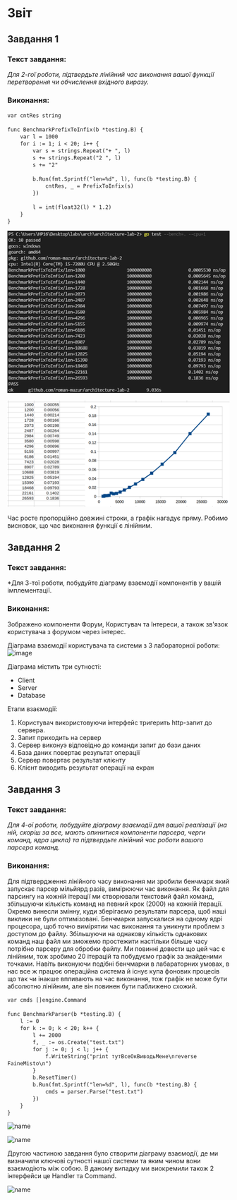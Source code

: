 # Звіт #
## Завдання 1 ##
### Текст завдання: ###
*Для 2-гої роботи, підтвердьте лінійний час виконання вашої функції перетворення
чи обчислення вхідного виразу.*  
### Виконання: ###  

```
var cntRes string

func BenchmarkPrefixToInfix(b *testing.B) {
	var l = 1000
	for i := 1; i < 20; i++ {
		var s = strings.Repeat("+ ", l)
		s += strings.Repeat("2 ", l)
		s += "2"

		b.Run(fmt.Sprintf("len=%d", l), func(b *testing.B) {
			cntRes, _ = PrefixToInfix(s)
		})

		l = int(float32(l) * 1.2)
	}
}
```

![name](./Screenshots/rgr_screen_lab2_1.png)


![name](./Screenshots/rgr_screen_lab2_2.png)  

Час росте пропорційно довжині строки, а графік нагадує пряму. Робимо висновок, що час виконання функції є лінійним.  



## Завдання 2 ##
### Текст завдання: ###
*Для 3-тої роботи, побудуйте діаграму взаємодії компонентів у вашій
імплементації.
### Виконання: ###  
Зображено компоненти Форум, Користувач та Інтереси, а також зв'язок користувача з форумом через інтерес. 

Діаграма взаємодії користувача та системи з 3 лабораторної роботи:  
![image](https://user-images.githubusercontent.com/44651557/147769901-a352e566-e2b1-4c3d-964d-6aa074f3d01d.png)

Діаграма містить три сутності:
- Client
- Server
- Database

Етапи взаємодії:
1. Користувач використовуючи інтерфейс тригерить http-запит до сервера.
2. Запит приходить на сервер
3. Сервер виконуэ відповідно до команди запит до бази даних
4. База даних повертає результат операції
5. Сервер повертає результат клієнту
6. Клієнт виводить результат операції на екран

## Завдання 3 ##
### Текст завдання: ###
*Для 4-ої роботи, побудуйте діаграму взаємодії для вашої реалізації (на ній, скоріш
за все, мають опинитися компоненти парсера, черги команд, ядра цикла) та
підтвердьте лінійний час роботи вашого парсера команд.*
### Виконання: ###  
Для підтвердження лінійного часу виконання ми зробили бенчмарк який запускає парсер мільйярд разів, вимірюючи час виконання. Як файл для парсингу на кожній ітерації ми створювали
текстовий файл команд, збільшуючи кількість команд на певний крок (2000) на кожній ітерації. Окремо винесли змінну, куди зберігаємо результати парсера, щоб наші виклики не були оптимізовані. Бенчмарки запускалися на одному ядрі процесора, щоб точно вимірятии час виконання та уникнути проблем з доступом до файлу. Збільшуючи на однакову кількість однакових команд наш файл ми зможемо простежити настільки більше часу потрібно парсеру для обробки файлу. Ми повинні довести що цей час є лінійним, тож зробимо 20 ітерацій та побудуємо графік за знайденими точками. Навіть виконуючи подібні бенчмарки в лабараторних умовах, в нас все ж працює операційна система й існує купа фонових процесів що так чи інакше впливають на час виконання, тож графік не може бути абсолютно лінійним, але він повинен бути паближено схожий.

```
var cmds []engine.Command

func BenchmarkParser(b *testing.B) {
	l := 0
	for k := 0; k < 20; k++ {
		l += 2000
		f, _ := os.Create("test.txt")
		for j := 0; j < l; j++ {
			f.WriteString("print тутВсеОкВиводьМене\nreverse FaineMisto\n")
		}
		b.ResetTimer()
		b.Run(fmt.Sprintf("len=%d", l), func(b *testing.B) {
			cmds = parser.Parse("test.txt")
		})
	}
}
```

![name](./lab_4/parserBench.jpg)

![name](./lab_4/parserDiagram.jpg)

Другою частиною завдання було створити діаграму взаємодії, де ми визначили ключові сутності нашої системи та яким чином вони взаємодіють між собою. В даному випадку ми виокремили також 2 інтерфейси це Handler та Command.

![name](./lab_4/InteractionDiagram.jpg)
